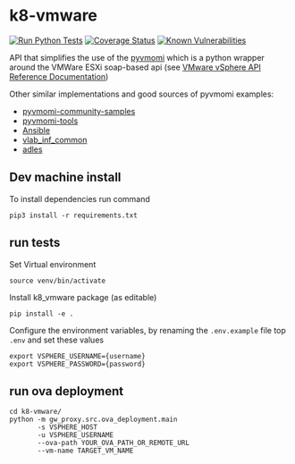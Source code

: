 # k8-vmware

[![Run Python Tests](https://github.com/k8-proxy/k8-vmware/workflows/Run%20Python%20Tests/badge.svg)](https://github.com/k8-proxy/k8-vmware/actions)
[![Coverage Status](https://coveralls.io/repos/github/k8-proxy/k8-vmware/badge.svg?branch=main)](https://coveralls.io/github/k8-proxy/k8-vmware?branch=main)
[![Known Vulnerabilities](https://snyk.io/test/github/k8-proxy/k8-vmware/badge.svg?targetFile=requirements.txt)](https://snyk.io/test/github/k8-proxy/k8-vmware?targetFile=requirements.txt)

API that simplifies the use of the [pyvmomi](https://github.com/vmware/pyvmomi) which is a python wrapper around the VMWare ESXi soap-based api (see [VMware vSphere API Reference Documentation](https://code.vmware.com/apis/968))

Other similar implementations and good sources of pyvmomi examples:
- [pyvmomi-community-samples](https://github.com/vmware/pyvmomi-community-samples)
- [pyvmomi-tools](https://github.com/vmware-archive/pyvmomi-tools)
- [Ansible](https://github.com/ansible-collections/community.vmware/blob/main/plugins/modules/vmware_guest.py])
- [vlab_inf_common](https://github.com/willnx/vlab_inf_common)
- [adles](https://www.programcreek.com/python/?code=GhostofGoes%2FADLES%2FADLES-master%2Fadles%2Fvsphere%2Fvsphere_class.py#)




## Dev machine install

To install dependencies run command

```pip3 install -r requirements.txt```

## run tests

Set Virtual environment

```source venv/bin/activate```

Install k8_vmware package (as editable)

```pip install -e .```

Configure the environment variables, by renaming the `.env.example` file top `.env` and set these values

```export VSPHERE_HOST={IP of ESXi server}
export VSPHERE_USERNAME={username}
export VSPHERE_PASSWORD={password}
```
## run ova deployment

```
cd k8-vmware/
python -m gw_proxy.src.ova_deployment.main 
       -s VSPHERE_HOST
       -u VSPHERE_USERNAME
       --ova-path YOUR_OVA_PATH_OR_REMOTE_URL
       --vm-name TARGET_VM_NAME
```
